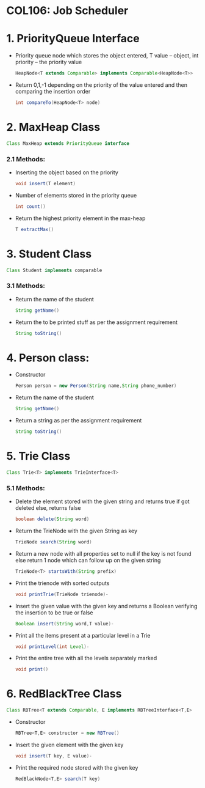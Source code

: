 # COL106: Job Scheduler

# 1. PriorityQueue Interface
- Priority queue node which stores the object entered, 
T value – object, int priority – the priority value
  ``` Java
  HeapNode<T extends Comparable> implements Comparable<HeapNode<T>>
  ```

- Return 0,1,-1 depending on the priority of the value entered and then comparing the insertion order
  ``` Java
  int compareTo(HeapNode<T> node)
  ```



# 2. MaxHeap Class
  ``` Java
  Class MaxHeap extends PriorityQueue interface
  ```

### 2.1 Methods:
- Inserting the object based on the priority
  ``` Java
  void insert(T element)
  ```

- Number of elements stored in the priority queue
  ``` Java
  int count()
  ```

- Return the highest priority element in the max-heap
  ``` Java
  T extractMax()
  ```




# 3. Student Class
  ``` Java
  Class Student implements comparable
  ```
### 3.1 Methods:
- Return the name of the student
  ``` Java
  String getName()
  ```
- Return the to be printed stuff as per the assignment requirement
  ``` Java
  String toString()
  ```


# 4. Person class:
- Constructor
  ``` Java
  Person person = new Person(String name,String phone_number)
  ```
- Return the name of the student
  ``` Java
  String getName()
  ```

- Return a string as per the assignment requirement
  ``` Java
  String toString()
  ```


# 5. Trie Class 
  ``` Java
  Class Trie<T> implements TrieInterface<T>
  ```
### 5.1 Methods:
- Delete the element stored with the given string and returns true if got deleted else, returns false
  ``` Java
  boolean delete(String word)
  ```
- Return the TrieNode with the given String as key
  ``` Java
  TrieNode search(String word)
  ```
- Return a new node with all properties set to null if the key is not found else return 1 node which can follow up on the given string
  ``` Java
  TrieNode<T> startsWith(String prefix)
  ```
- Print the trienode with sorted outputs
  ``` Java
  void printTrie(TrieNode trienode)-
  ```

- Insert the given value with the given key and returns a Boolean verifying the insertion to be true or false
  ``` Java
  Boolean insert(String word,T value)-
  ```
- Print all the items present at a particular level in a Trie
  ``` Java
  void printLevel(int Level)-
  ```
- Print the entire tree with all the levels separately marked
  ``` Java
  void print()
  ```


# 6. RedBlackTree Class
  ``` Java
  Class RBTree<T extends Comparable, E implements RBTreeInterface<T,E>
  ```
- Constructor
  ``` Java
  RBTree<T,E> constructor = new RBTree()
  ```
- Insert the given element with the given key
  ``` Java
  void insert(T key, E value)-
  ```
- Print the required node stored with the given key
  ``` Java
  RedBlackNode<T,E> search(T key)
  ```
